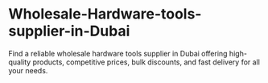 # Wholesale-Hardware-tools-supplier-in-Dubai
Find a reliable wholesale hardware tools supplier in Dubai offering high-quality products, competitive prices, bulk discounts, and fast delivery for all your needs.
